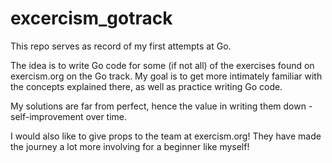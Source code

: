# excercism_gotrack

This repo serves as record of my first attempts at Go.

The idea is to write Go code for some (if not all) of the exercises found on exercism.org on the Go track. My goal is to get more intimately familiar with the concepts explained there, as well as practice writing Go code.

My solutions are far from perfect, hence the value in writing them down - self-improvement over time.

I would also like to give props to the team at exercism.org! They have made the journey a lot more involving for a beginner like myself!
